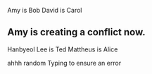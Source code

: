 Amy is Bob
David is Carol


Amy is creating a conflict now.
---
Hanbyeol Lee is Ted
Mattheus is Alice

ahhh random Typing to ensure an error

